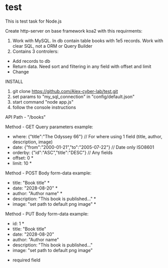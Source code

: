 # test

This is test task for Node.js

Create http-server on base framework koa2 with this requirments:
1. Work with MySQL. In db contain table books with 1e5 records. Work with clear SQL, not a ORM or Query Builder
2. Contains 3 controlers:
- Add records to db
- Return data. Need sort and filtering in any field with offset and limit
- Change

INSTALL

1. git clone https://github.com/Alex-cyber-lab/test.git
2. set params to "my_sql_connection" in "config/default.json"
3. start command "node app.js"
4. follow the console instructions

API
Path - "/books"

Method - GET
Query parameters example:
- where: {"title":"The Odyssey 66"} // For where using 1 field (title, author, description, image)
- date: {"from":"2000-01-21","to":"2005-07-22"} // Date only ISO8601
- orderby: {"id":"ASC","title":"DESC"} // Any fields
- offset: 0 *
- limit: 10 *

Method - POST
Body form-data example:
- title: "Book title" * 
- date: "2028-08-20" * 
- author: "Author name" *
- description: "This book is published..." *
- image: "set path to default png image" *

Method - PUT
Body form-data example:
- id: 1 *
- title: "Book title"
- date: "2028-08-20"
- author: "Author name"
- description: "This book is published..."
- image: "set path to default png image"

* required field
